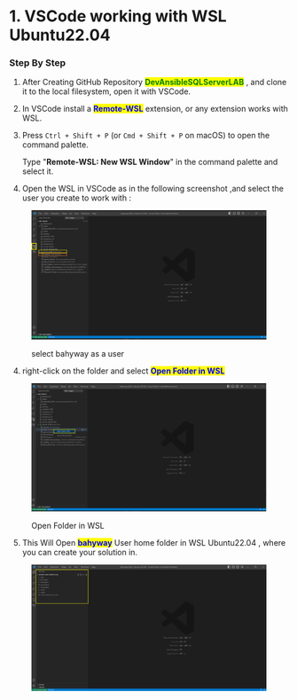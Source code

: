 # 1. VSCode working with WSL Ubuntu22.04

### Step By Step

1. After Creating GitHub Repository <mark style="color:green;">**DevAnsibleSQLServerLAB**</mark> , and clone it to the local filesystem, open it with VSCode.
2. In VSCode install a <mark style="color:blue;">**Remote-WSL**</mark> extension, or any extension works with WSL.
3.  Press `Ctrl + Shift + P` (or `Cmd + Shift + P` on macOS) to open the command palette.

    Type "**Remote-WSL: New WSL Window**" in the command palette and select it.
4. Open the WSL in VSCode as in the following screenshot ,and select the user you create to work with :

<figure><img src="../.gitbook/assets/01_open-wsl-in-vscode.png" alt=""><figcaption><p>select bahyway as a user</p></figcaption></figure>

4. right-click on the folder and select <mark style="color:blue;">**Open Folder in WSL**</mark>

<figure><img src="../.gitbook/assets/02-open-folder-in-wsl.png" alt=""><figcaption><p>Open Folder in WSL</p></figcaption></figure>

5. This Will Open <mark style="color:blue;">**bahyway**</mark> User home folder in WSL Ubuntu22.04 , where you can create your solution in.

<figure><img src="../.gitbook/assets/03-open-bahyway-in-ubuntu22.04-home-folder.png" alt=""><figcaption></figcaption></figure>
